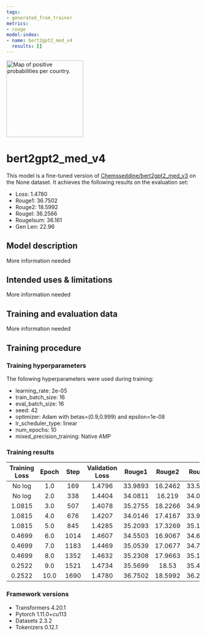 ```yaml
---
tags:
- generated_from_trainer
metrics:
- rouge
model-index:
- name: bert2gpt2_med_v4
  results: []
---
```

<img src="https://huggingface.co/Chemsseddine/bert2gpt2_med_ml_orange_summ-finetuned_med_sum_new-finetuned_med_sum_new/resolve/main/logobert2gpt2.png" alt="Map of positive probabilities per country." width="200"/>

# bert2gpt2_med_v4

This model is a fine-tuned version of [Chemsseddine/bert2gpt2_med_v3](https://huggingface.co/Chemsseddine/bert2gpt2_med_v3) on the None dataset.
It achieves the following results on the evaluation set:
- Loss: 1.4780
- Rouge1: 36.7502
- Rouge2: 18.5992
- Rougel: 36.2566
- Rougelsum: 36.161
- Gen Len: 22.96

## Model description

More information needed

## Intended uses & limitations

More information needed

## Training and evaluation data

More information needed

## Training procedure

### Training hyperparameters

The following hyperparameters were used during training:
- learning_rate: 2e-05
- train_batch_size: 16
- eval_batch_size: 16
- seed: 42
- optimizer: Adam with betas=(0.9,0.999) and epsilon=1e-08
- lr_scheduler_type: linear
- num_epochs: 10
- mixed_precision_training: Native AMP

### Training results

| Training Loss | Epoch | Step | Validation Loss | Rouge1  | Rouge2  | Rougel  | Rougelsum | Gen Len |
|:-------------:|:-----:|:----:|:---------------:|:-------:|:-------:|:-------:|:---------:|:-------:|
| No log        | 1.0   | 169  | 1.4796          | 33.9893 | 16.2462 | 33.5685 | 33.4738   | 22.42   |
| No log        | 2.0   | 338  | 1.4404          | 34.0811 | 16.219  | 34.0206 | 33.9139   | 22.76   |
| 1.0815        | 3.0   | 507  | 1.4078          | 35.2755 | 18.2266 | 34.9186 | 34.9052   | 22.63   |
| 1.0815        | 4.0   | 676  | 1.4207          | 34.0146 | 17.4167 | 33.9904 | 33.9735   | 22.92   |
| 1.0815        | 5.0   | 845  | 1.4285          | 35.2093 | 17.3269 | 35.1023 | 35.222    | 22.75   |
| 0.4699        | 6.0   | 1014 | 1.4607          | 34.5503 | 16.9067 | 34.6404 | 34.5957   | 22.8    |
| 0.4699        | 7.0   | 1183 | 1.4469          | 35.0539 | 17.0677 | 34.7607 | 34.8734   | 22.73   |
| 0.4699        | 8.0   | 1352 | 1.4632          | 35.2308 | 17.9663 | 35.1657 | 35.1012   | 22.9    |
| 0.2522        | 9.0   | 1521 | 1.4734          | 35.5699 | 18.53   | 35.4927 | 35.3747   | 22.84   |
| 0.2522        | 10.0  | 1690 | 1.4780          | 36.7502 | 18.5992 | 36.2566 | 36.161    | 22.96   |


### Framework versions

- Transformers 4.20.1
- Pytorch 1.11.0+cu113
- Datasets 2.3.2
- Tokenizers 0.12.1
